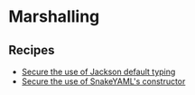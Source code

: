# Marshalling

## Recipes

* [Secure the use of Jackson default typing](securejacksondefaulttyping.md)
* [Secure the use of SnakeYAML's constructor](securesnakeyamlconstructor.md)


